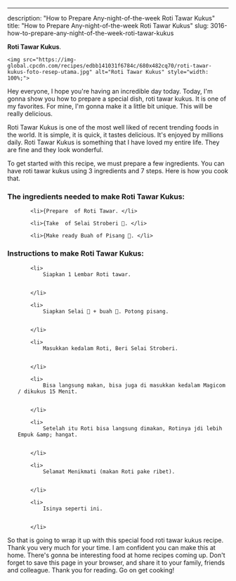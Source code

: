 ---
description: "How to Prepare Any-night-of-the-week Roti Tawar Kukus"
title: "How to Prepare Any-night-of-the-week Roti Tawar Kukus"
slug: 3016-how-to-prepare-any-night-of-the-week-roti-tawar-kukus

<p>
	<strong>Roti Tawar Kukus</strong>. 
	
</p>
<p>
	
	<img src="https://img-global.cpcdn.com/recipes/edbb141031f6784c/680x482cq70/roti-tawar-kukus-foto-resep-utama.jpg" alt="Roti Tawar Kukus" style="width: 100%;">
	
	
</p>
<p>
	Hey everyone, I hope you're having an incredible day today. Today, I'm gonna show you how to prepare a special dish, roti tawar kukus. It is one of my favorites. For mine, I'm gonna make it a little bit unique. This will be really delicious.
</p>
	
<p>
	
</p>
<p>
	Roti Tawar Kukus is one of the most well liked of recent trending foods in the world. It is simple, it is quick, it tastes delicious. It's enjoyed by millions daily. Roti Tawar Kukus is something that I have loved my entire life. They are fine and they look wonderful.
</p>

<p>
To get started with this recipe, we must prepare a few ingredients. You can have roti tawar kukus using 3 ingredients and 7 steps. Here is how you cook that.
</p>

<h3>The ingredients needed to make Roti Tawar Kukus:</h3>

<ol>
	
		<li>{Prepare  of Roti Tawar. </li>
	
		<li>{Take  of Selai Stroberi 🍓. </li>
	
		<li>{Make ready Buah of Pisang 🍌. </li>
	
</ol>
<p>
	
</p>

<h3>Instructions to make Roti Tawar Kukus:</h3>

<ol>
	
		<li>
			Siapkan 1 Lembar Roti tawar.
			
			
		</li>
	
		<li>
			Siapkan Selai 🍓 + buah 🍌. Potong pisang.
			
			
		</li>
	
		<li>
			Masukkan kedalam Roti, Beri Selai Stroberi.
			
			
		</li>
	
		<li>
			Bisa langsung makan, bisa juga di masukkan kedalam Magicom / dikukus 15 Menit.
			
			
		</li>
	
		<li>
			Setelah itu Roti bisa langsung dimakan, Rotinya jdi lebih Empuk &amp; hangat.
			
			
		</li>
	
		<li>
			Selamat Menikmati (makan Roti pake ribet).
			
			
		</li>
	
		<li>
			Isinya seperti ini.
			
			
		</li>
	
</ol>

<p>
	
</p>

<p>
	So that is going to wrap it up with this special food roti tawar kukus recipe. Thank you very much for your time. I am confident you can make this at home. There's gonna be interesting food at home recipes coming up. Don't forget to save this page in your browser, and share it to your family, friends and colleague. Thank you for reading. Go on get cooking!
</p>
